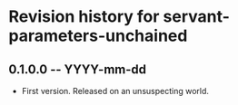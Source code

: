 # Revision history for servant-parameters-unchained

## 0.1.0.0 -- YYYY-mm-dd

* First version. Released on an unsuspecting world.
